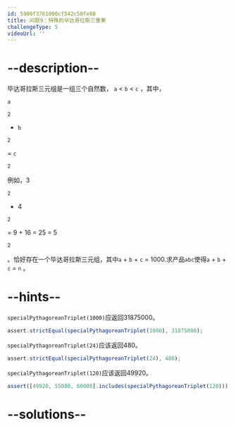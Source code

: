 ```yaml
---
id: 5900f3761000cf542c50fe88
title: 问题9：特殊的毕达哥拉斯三重奏
challengeType: 5
videoUrl: ''
---
```


# --description--

毕达哥拉斯三元组是一组三个自然数， `a` &lt; `b` &lt; `c` ，其中，

`a` 

<sup>2</sup>

-   `b` 

<sup>2</sup>

 = `c` 

<sup>2</sup>

例如，3 

<sup>2</sup>

-   4 

<sup>2</sup>

 = 9 + 16 = 25 = 5 

<sup>2</sup>

 。恰好存在一个毕达哥拉斯三元组，其中`a` + `b` + `c` = 1000.求产品`abc`使得`a` + `b` + `c` = `n` 。

# --hints--

`specialPythagoreanTriplet(1000)`应返回31875000。

```js
assert.strictEqual(specialPythagoreanTriplet(1000), 31875000);
```

`specialPythagoreanTriplet(24)`应该返回480。

```js
assert.strictEqual(specialPythagoreanTriplet(24), 480);
```

`specialPythagoreanTriplet(120)`应该返回49920。

```js
assert([49920, 55080, 60000].includes(specialPythagoreanTriplet(120)));
```

# --solutions--

